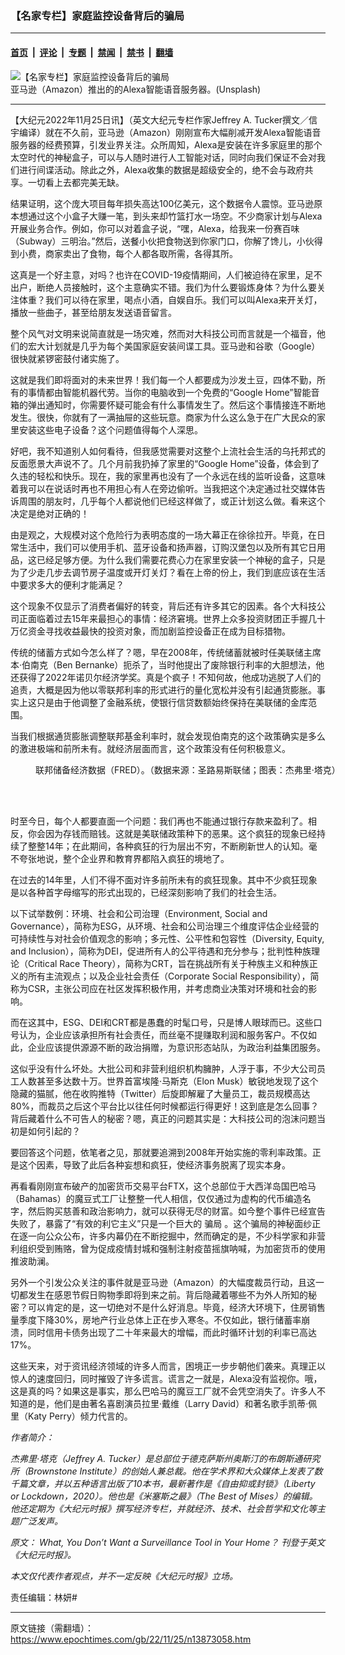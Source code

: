 ### 【名家专栏】家庭监控设备背后的骗局

---

#### [首页](../../../..?n13873058) &nbsp;|&nbsp; [评论](../../../../../epoch-comment?n13873058) &nbsp;|&nbsp; [专题](../../../../../epoch-special?n13873058) &nbsp;|&nbsp; [禁闻](../../../../../epoch-news?n13873058) &nbsp;|&nbsp; [禁书](../../../../../books?n13873058) &nbsp;|&nbsp; [翻墙](https://github.com/gfw-breaker/nogfw/blob/master/README.md?n13873058)


<div><img alt="【名家专栏】家庭监控设备背后的骗局" class="attachment-djy_600_400 size-djy_600_400 wp-post-image" src="https://i.epochtimes.com/assets/uploads/2022/11/id13873062-find-experts-at-kilta-com-db4jrnvzhoq-unsplash-700x420-600x400.jpg"/>
<div class="caption">
 亚马逊（Amazon）推出的的Alexa智能语音服务器。(Unsplash)
</div></div><hr/><div class="post_content" id="artbody" itemprop="articleBody">
 <!-- article content begin -->
 <p>
  【大纪元2022年11月25日讯】（英文大纪元专栏作家Jeffrey A. Tucker撰文／信宇编译）就在不久前，亚马逊（Amazon）刚刚宣布大幅削减开发Alexa智能语音服务器的经费预算，引发业界关注。众所周知，Alexa是安装在许多家庭里的那个太空时代的神秘盒子，可以与人随时进行人工智能对话，同时向我们保证不会对我们进行间谍活动。除此之外，Alexa收集的数据是超级安全的，绝不会与政府共享。一切看上去都完美无缺。
 </p>
 <p>
  结果证明，这个庞大项目每年损失高达100亿美元，这个数据令人震惊。亚马逊原本想通过这个小盒子大赚一笔，到头来却竹篮打水一场空。不少商家计划与Alexa开展业务合作。例如，你可以对着盒子说，“嘿，Alexa，给我来一份赛百味（Subway）三明治。”然后，送餐小伙把食物送到你家门口，你解了馋儿，小伙得到小费，商家卖出了食物，每个人都各取所需，各得其所。
 </p>
 <p>
  这真是一个好主意，对吗？也许在COVID-19疫情期间，人们被迫待在家里，足不出户，断绝人员接触时，这个主意确实不错。我们为什么要锻炼身体？为什么要关注体重？我们可以待在家里，喝点小酒，自娱自乐。我们可以叫Alexa来开关灯，播放一些曲子，甚至给朋友发送语音留言。
 </p>
 <p>
  整个风气对文明来说简直就是一场灾难，然而对大科技公司而言就是一个福音，他们的宏大计划就是几乎为每个美国家庭安装间谍工具。亚马逊和谷歌（Google）很快就紧锣密鼓付诸实施了。
 </p>
 <p>
  这就是我们即将面对的未来世界！我们每一个人都要成为沙发土豆，四体不勤，所有的事情都由智能机器代劳。当你的电脑收到一个免费的“Google Home”智能音箱的弹出通知时，你需要怀疑可能会有什么事情发生了。然后这个事情接连不断地发生。很快，你就有了一满抽屉的这些玩意。商家为什么这么急于在广大民众的家里安装这些电子设备？这个问题值得每个人深思。
 </p>
 <p>
  好吧，我不知道别人如何看待，但我感觉需要对这整个上流社会生活的乌托邦式的反面愿景大声说不了。几个月前我扔掉了家里的“Google Home”设备，体会到了久违的轻松和快乐。现在，我的家里再也没有了一个永远在线的监听设备，这意味着我可以在说话时再也不用担心有人在旁边偷听。当我把这个决定通过社交媒体告诉周围的朋友时，几乎每个人都说他们已经这样做了，或正计划这么做。看来这个决定是绝对正确的！
 </p>
 <p>
  由是观之，大规模对这个危险行为表明态度的一场大幕正在徐徐拉开。毕竟，在日常生活中，我们可以使用手机、蓝牙设备和扬声器，订购汉堡包以及所有其它日用品，这已经足够方便。为什么我们需要花费心力在家里安装一个神秘的盒子，只是为了少走几步去调节房子温度或开灯关灯？看在上帝的份上，我们到底应该在生活中要求多大的便利才能满足？
 </p>
 <p>
  这个现象不仅显示了消费者偏好的转变，背后还有许多其它的因素。各个大科技公司正面临着过去15年来最担心的事情：经济窘境。世界上众多投资财团正手握几十万亿资金寻找收益最快的投资对象，而加剧监控设备正在成为目标猎物。
 </p>
 <p>
  传统的储蓄方式如今怎么样了？嗯，早在2008年，传统储蓄就被时任美联储主席本‧伯南克（Ben Bernanke）扼杀了，当时他提出了废除银行利率的大胆想法，他还获得了2022年诺贝尔经济学奖。真是个疯子！不知何故，他成功逃脱了人们的追责，大概是因为他以零联邦利率的形式进行的量化宽松并没有引起通货膨胀。事实上这只是由于他调整了金融系统，使银行信贷数额始终保持在美联储的金库范围。
 </p>
 <p>
  当我们根据通货膨胀调整联邦基金利率时，就会发现伯南克的这个政策确实是多么的激进极端和前所未有。就经济层面而言，这个政策没有任何积极意义。
 </p>
 <figure aria-describedby="caption-attachment-13873072" class="wp-caption aligncenter" id="attachment_13873072" style="width: 597px">
  <ok href=" https://i.epochtimes.com/assets/uploads/2022/11/id13873072-1-JAT-2022.11.22-1200x937-450x351.jpg" rel="noreferrer noopener" target="_blank">
   <img alt="" class="wp-image-13873072" src="https://i.epochtimes.com/assets/uploads/2022/11/id13873072-1-JAT-2022.11.22-1200x937-450x351.jpg"/>
  </ok>
  <br/><figcaption class="wp-caption-text" id="caption-attachment-13873072">
   联邦储备经济数据（FRED）。（数据来源：圣路易斯联储；图表：杰弗里‧塔克）
  </figcaption><br/>
 </figure><br/>
 <p>
  时至今日，每个人都要直面一个问题：我们再也不能通过银行存款来盈利了。相反，你会因为存钱而赔钱。这就是美联储政策种下的恶果。这个疯狂的现象已经持续了整整14年；在此期间，各种疯狂的行为层出不穷，不断刷新世人的认知。毫不夸张地说，整个企业界和教育界都陷入疯狂的境地了。
 </p>
 <p>
  在过去的14年里，人们不得不面对许多前所未有的疯狂现象。其中不少疯狂现象是以各种首字母缩写的形式出现的，已经深刻影响了我们的社会生活。
 </p>
 <p>
  以下试举数例：环境、社会和公司治理（Environment, Social and Governance），简称为ESG，从环境、社会和公司治理三个维度评估企业经营的可持续性与对社会价值观念的影响；多元性、公平性和包容性（Diversity, Equity, and Inclusion），简称为DEI，促进所有人的公平待遇和充分参与；批判性种族理论（Critical Race Theory），简称为CRT，旨在挑战所有关于种族主义和种族正义的所有主流观点；以及企业社会责任（Corporate Social Responsibility），简称为CSR，主张公司应在社区发挥积极作用，并考虑商业决策对环境和社会的影响。
 </p>
 <p>
  而在这其中，ESG、DEI和CRT都是愚蠢的时髦口号，只是博人眼球而已。这些口号认为，企业应该承担所有社会责任，而丝毫不提赚取利润和服务客户。不仅如此，企业应该提供源源不断的政治捐赠，为意识形态站队，为政治利益集团服务。
 </p>
 <p>
  这似乎没有什么坏处。大批公司和非营利组织机构臃肿，人浮于事，不少大公司员工人数甚至多达数十万。世界首富埃隆‧马斯克（Elon Musk）敏锐地发现了这个隐藏的猫腻，他在收购推特（Twitter）后旋即解雇了大量员工，裁员规模高达80%，而裁员之后这个平台比以往任何时候都运行得更好！这到底是怎么回事？背后藏着什么不可告人的秘密？嗯，真正的问题其实是：大科技公司的泡沫问题当初是如何引起的？
 </p>
 <p>
  要回答这个问题，依笔者之见，那就要追溯到2008年开始实施的零利率政策。正是这个因素，导致了此后各种妄想和疯狂，使经济事务脱离了现实本身。
 </p>
 <p>
  再看看刚刚宣布破产的加密货币交易平台FTX，这个总部位于大西洋岛国巴哈马（Bahamas）的魔豆式工厂让整整一代人相信，仅仅通过为虚构的代币编造名字，然后购买慈善和政治影响力，就可以获得无尽的财富。如今整个事件已经宣告失败了，暴露了“有效的利它主义”只是一个巨大的
  <ok href="https://www.epochtimes.com/gb/tag/%E9%AA%97%E5%B1%80.html">
   骗局
  </ok>
  。这个骗局的神秘面纱正在逐一向公众公布，许多内幕仍在不断挖掘中，然而确定的是，不少科学家和非营利组织受到贿赂，曾为促成疫情封城和强制注射疫苗摇旗呐喊，为加密货币的使用推波助澜。
 </p>
 <p>
  另外一个引发公众关注的事件就是亚马逊（Amazon）的大幅度裁员行动，且这一切都发生在感恩节假日购物季即将到来之前。背后隐藏着哪些不为外人所知的秘密？可以肯定的是，这一切绝对不是什么好消息。毕竟，经济大环境下，住房销售量季度下降30%，房地产行业总体上正在步入寒冬。不仅如此，银行储蓄率崩溃，同时信用卡债务出现了二十年来最大的增幅，而此时循环计划的利率已高达17%。
 </p>
 <p>
  这些天来，对于资讯经济领域的许多人而言，困境正一步步朝他们袭来。真理正以惊人的速度回归，同时摧毁了许多谎言。谎言之一就是，Alexa没有监视你。哦，这是真的吗？如果这是事实，那么巴哈马的魔豆工厂就不会凭空消失了。许多人不知道的是，他们是由著名喜剧演员拉里‧戴维（Larry David）和著名歌手凯蒂‧佩里（Katy Perry）倾力代言的。
 </p>
 <p>
  <em>
   作者简介：
  </em>
 </p>
 <p>
  <em>
   杰弗里‧塔克（Jeffrey A. Tucker）是总部位于德克萨斯州奥斯汀的布朗斯通研究所（Brownstone Institute）的创始人兼总裁。他在学术界和大众媒体上发表了数千篇文章，并以五种语言出版了10本书，最新著作是《自由抑或封锁》（Liberty or Lockdown，2020）。他也是《米塞斯之最》（The Best of Mises）的编辑。他还定期为《大纪元时报》撰写经济专栏，并就经济、技术、社会哲学和文化等主题广泛发声。
  </em>
 </p>
 <p>
  <em>
   原文：
   <ok href="https://www.theepochtimes.com/what-you-dont-want-a-surveillance-tool-in-your-home_4879271.html">
    What, You Don’t Want a Surveillance Tool in Your Home？
   </ok>
   刊登于英文《大纪元时报》。
  </em>
 </p>
 <p>
  <em>
   本文仅代表作者观点，并不一定反映《大纪元时报》立场。
  </em>
 </p>
 <p>
  责任编辑：林妍#
 </p>
 <!-- article content end -->
 <div id="below_article_ad">
 </div>
</div>


---

原文链接（需翻墙）：https://www.epochtimes.com/gb/22/11/25/n13873058.htm